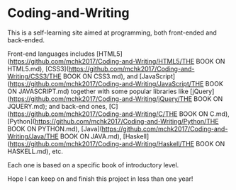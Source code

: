 # Coding-and-Writing

This is a self-learning site aimed at programming, both front-ended and back-ended. 

Front-end languages includes [HTML5](https://github.com/mchk2017/Coding-and-Writing/HTML5/THE BOOK ON HTML5.md), [CSS3](https://github.com/mchk2017/Coding-and-Writing/CSS3/THE BOOK ON CSS3.md), 
and [JavaScript](https://github.com/mchk2017/Coding-and-Writing/JavaScript/THE BOOK ON JAVASCRIPT.md) together with some popular libraries like 
[jQuery](https://github.com/mchk2017/Coding-and-Writing/jQuery/THE BOOK ON JQUERY.md); 
and back-end ones, [C](https://github.com/mchk2017/Coding-and-Writing/C/THE BOOK ON C.md), [Python](https://github.com/mchk2017/Coding-and-Writing/Python/THE BOOK ON PYTHON.md), 
[Java](https://github.com/mchk2017/Coding-and-Writing/Java/THE BOOK ON JAVA.md), [Haskell](https://github.com/mchk2017/Coding-and-Writing/Haskell/THE BOOK ON HASKELL.md), etc.

Each one is based on a specific book of introductory level.

Hope I can keep on and finish this project in less than one year!

